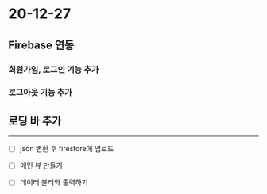 # 20-12-27
## Firebase 연동
### 회원가입, 로그인 기능 추가
### 로그아웃 기능 추가
## 로딩 바 추가
---


- [ ] json 변환 후 firestore에 업로드
- [ ] 메인 뷰 만들기
- [ ] 데이터 불러와 출력하기
  